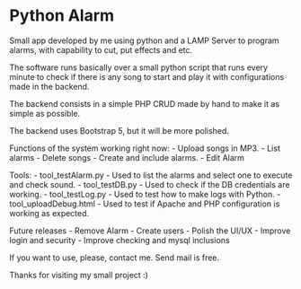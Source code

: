 # Python Alarm
Small app developed by me using python and a LAMP Server to program alarms, with capability to cut, put effects and etc.

The software runs basically over a small python script that runs every minute to check if there is any song to start and play it with configurations made in the backend.

The backend consists in a simple PHP CRUD made by hand to make it as simple as possible.

The backend uses Bootstrap 5, but it will be more polished.

Functions of the system working right now:
    - Upload songs in MP3.
    - List alarms
    - Delete songs
    - Create and include alarms.
    - Edit Alarm

Tools:
    - tool_testAlarm.py - Used to list the alarms and select one to execute and check sound.
    - tool_testDB.py - Used to check if the DB credentials are working.
    - tool_testLog.py - Used to test how to make logs with Python.
    - tool_uploadDebug.html - Used to test if Apache and PHP configuration is working as expected.

Future releases
    - Remove Alarm
    - Create users
    - Polish the UI/UX
    - Improve login and security
    - Improve checking and mysql inclusions

If you want to use, please, contact me. Send mail is free.

Thanks for visiting my small project :)